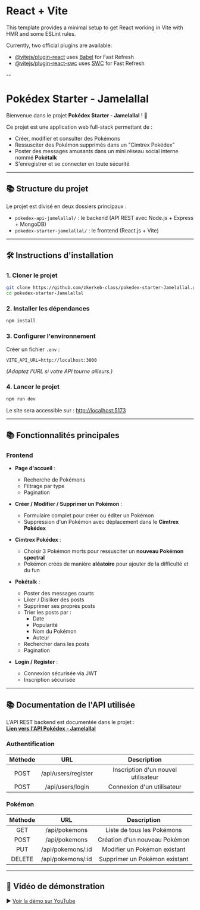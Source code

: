 # React + Vite

This template provides a minimal setup to get React working in Vite with HMR and some ESLint rules.

Currently, two official plugins are available:

- [@vitejs/plugin-react](https://github.com/vitejs/vite-plugin-react/blob/main/packages/plugin-react/README.md) uses [Babel](https://babeljs.io/) for Fast Refresh
- [@vitejs/plugin-react-swc](https://github.com/vitejs/vite-plugin-react-swc) uses [SWC](https://swc.rs/) for Fast Refresh

--
# Pokédex Starter - Jamelallal

Bienvenue dans le projet **Pokédex Starter - Jamelallal** ! 🌟

Ce projet est une application web full-stack permettant de :

- Créer, modifier et consulter des Pokémons
- Ressusciter des Pokémon supprimés dans un "Cimtrex Pokédex"
- Poster des messages amusants dans un mini réseau social interne nommé **Pokétalk**
- S'enregistrer et se connecter en toute sécurité

---

## 📚 Structure du projet

Le projet est divisé en deux dossiers principaux :

- `pokedex-api-jamelallal/` : le backend (API REST avec Node.js + Express + MongoDB)
- `pokedex-starter-jamelallal/` : le frontend (React.js + Vite)

---

## 🛠️ Instructions d'installation

### 1. Cloner le projet

```bash
git clone https://github.com/zkerkeb-class/pokedex-starter-Jamelallal.git
cd pokedex-starter-Jamelallal
```

### 2. Installer les dépendances

```bash
npm install
```

### 3. Configurer l'environnement

Créer un fichier `.env` :

```env
VITE_API_URL=http://localhost:3000
```

*(Adaptez l'URL si votre API tourne ailleurs.)*

### 4. Lancer le projet

```bash
npm run dev
```

Le site sera accessible sur : [http://localhost:5173](http://localhost:5173)

---

## 📚 Fonctionnalités principales

### Frontend

- **Page d'accueil** :
  - Recherche de Pokémons
  - Filtrage par type
  - Pagination

- **Créer / Modifier / Supprimer un Pokémon** :
  - Formulaire complet pour créer ou éditer un Pokémon
  - Suppression d'un Pokémon avec déplacement dans le **Cimtrex Pokédex**

- **Cimtrex Pokédex** :
  - Choisir 3 Pokémon morts pour ressusciter un **nouveau Pokémon spectral**
  - Pokémon créés de manière **aléatoire** pour ajouter de la difficulté et du fun

- **Pokétalk** :
  - Poster des messages courts
  - Liker / Disliker des posts
  - Supprimer ses propres posts
  - Trier les posts par :
    - Date
    - Popularité
    - Nom du Pokémon
    - Auteur
  - Rechercher dans les posts
  - Pagination

- **Login / Register** :
  - Connexion sécurisée via JWT
  - Inscription sécurisée

---

## 📚 Documentation de l'API utilisée

L'API REST backend est documentée dans le projet :  
[**Lien vers l'API Pokédex - Jamelallal**](https://github.com/zkerkeb-class/pokedex-api-Jamelallal)

### Authentification

| Méthode | URL                  | Description                      |
|:-------:|:---------------------:|:--------------------------------:|
| POST    | /api/users/register   | Inscription d'un nouvel utilisateur |
| POST    | /api/users/login      | Connexion d'un utilisateur       |

### Pokémon

| Méthode | URL                   | Description                       |
|:-------:|:----------------------:|:---------------------------------:|
| GET     | /api/pokemons          | Liste de tous les Pokémons        |
| POST    | /api/pokemons          | Création d'un nouveau Pokémon     |
| PUT     | /api/pokemons/:id      | Modifier un Pokémon existant      |
| DELETE  | /api/pokemons/:id      | Supprimer un Pokémon existant     |

---

## 🎥 Vidéo de démonstration

▶️ [Voir la démo sur YouTube](https://youtube.com)





